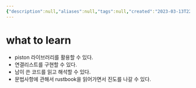 ```yaml
---
{"description":null,"aliases":null,"tags":null,"created":"2023-03-13T22:46:36","updated":"2023-07-15T21:33:03","title":"snake game with rust","dg-publish":true,"permalink":"/docs/snake game with rust/","dgPassFrontmatter":true}
---
```



# what to learn

- piston 라이브러리를 활용할 수 있다.
- 연결리스트를 구현할 수 있다.
- 남이 쓴 코드를 읽고 해석할 수 있다.
- 문법사항에 관해서 rustbook을 읽어가면서 진도를 나갈 수 있다.
